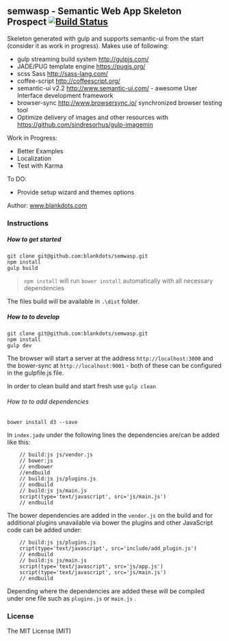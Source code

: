 ## semwasp - Semantic Web App Skeleton Prospect [![Build Status](https://travis-ci.org/blankdots/semwasp.svg?branch=master)](https://travis-ci.org/blankdots/semwasp)

Skeleton generated with gulp and supports semantic-ui from the start (consider it as work in progress).
Makes use of following:

* gulp streaming build system http://gulpjs.com/
* JADE/PUG template engine https://pugjs.org/
* scss Sass http://sass-lang.com/
* coffee-script http://coffeescript.org/
* semantic-ui v2.2 http://www.semantic-ui.com/ - awesome User Interface development framework
* browser-sync http://www.browsersync.io/ synchronized browser testing tool
* Optimize delivery of images and other resources with https://github.com/sindresorhus/gulp-imagemin

Work in Progress:
* Better Examples
* Localization
* Test with Karma

To DO:
* Provide setup wizard and themes options

Author: www.blankdots.com

### Instructions

##### How to get started

```
git clone git@github.com:blankdots/semwasp.git
npm install
gulp build
```

> `npm install` will run `bower install` automatically with all necessary dependencies


The files build will be available in `.\dist` folder.

##### How to to develop

```
git clone git@github.com:blankdots/semwasp.git
npm install
gulp dev
```

The browser will start a server at the address `http://localhost:3000` and the bower-sync at `http://localhost:9001` - both of these can be configured in the gulpfile.js file.

In order to clean build and start fresh use `gulp clean`

###### How to to add dependencies

```
bower install d3 --save
```

In `index.jade` under the following lines the dependencies are/can be added like this:

```
	// build:js js/vendor.js
	// bower:js
	// endbower
	//endbuild
	// build:js js/plugins.js
	// endbuild
	// build:js js/main.js
	script(type='text/javascript', src='js/main.js')
	// endbuild
```

The bower dependencies are added in the `vendor.js` on the build and for additional plugins unavailable via bower the plugins and other JavaScript code can be added under:

```
	// build:js js/plugins.js
	cript(type='text/javascript', src='include/add_plugin.js')
	// endbuild
	// build:js js/main.js
	script(type='text/javascript', src='js/app.js')
	script(type='text/javascript', src='js/main.js')
	// endbuild
```

Depending where the dependencies are added these will be compiled under one file such as `plugins.js` or `main.js` .

### License

The MIT License (MIT)
